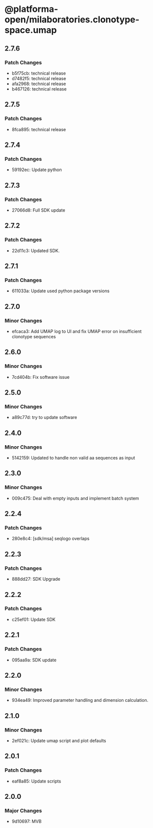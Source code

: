 # @platforma-open/milaboratories.clonotype-space.umap

## 2.7.6

### Patch Changes

- b5f75cb: technical release
- d7482f5: technical release
- afa2968: technical release
- b467126: technical release

## 2.7.5

### Patch Changes

- 8fca895: technical release

## 2.7.4

### Patch Changes

- 59192ec: Update python

## 2.7.3

### Patch Changes

- 27066d8: Full SDK update

## 2.7.2

### Patch Changes

- 22d11c3: Updated SDK.

## 2.7.1

### Patch Changes

- 611033a: Update used python package versions

## 2.7.0

### Minor Changes

- efcaca3: Add UMAP log to UI and fix UMAP error on insufficient clonotype sequences

## 2.6.0

### Minor Changes

- 7cd404b: Fix software issue

## 2.5.0

### Minor Changes

- a89c77d: try to update software

## 2.4.0

### Minor Changes

- 5142159: Updated to handle non valid aa sequences as input

## 2.3.0

### Minor Changes

- 009c475: Deal with empty inputs and implement batch system

## 2.2.4

### Patch Changes

- 280e8c4: [sdk/msa] seqlogo overlaps

## 2.2.3

### Patch Changes

- 888dd27: SDK Upgrade

## 2.2.2

### Patch Changes

- c25ef01: Update SDK

## 2.2.1

### Patch Changes

- 095aa9a: SDK update

## 2.2.0

### Minor Changes

- 934ea49: Improved parameter handling and dimension calculation.

## 2.1.0

### Minor Changes

- 2ef021c: Update umap script and plot defaults

## 2.0.1

### Patch Changes

- eaf8a85: Update scripts

## 2.0.0

### Major Changes

- 9d10697: MVB

